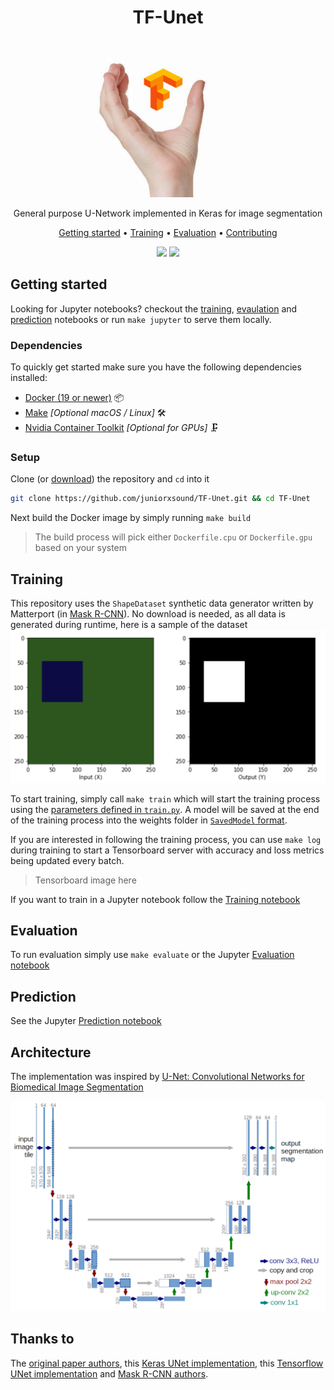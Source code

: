 <div align="center">
    <h1>TF-Unet</h1>
    <img href="#" src="./samples/u.jpg" />
    <p>General purpose U-Network implemented in Keras for image segmentation</p>
    <p>
        <a href="#getting-started">Getting started</a> •
        <a href="#training">Training</a> •
        <a href="#evaluation">Evaluation</a> •
        <a href="#contributing">Contributing</a>
    </p>
    <img src="https://travis-ci.com/juniorxsound/TF-Unet.svg?token=ztzi6EexNpaHGeSp1q8W&branch=master" />
    <img src="https://img.shields.io/badge/python-3.6-blue.svg" />
</div>

## Getting started
Looking for Jupyter notebooks? checkout the [training](https://github.com/juniorxsound/TF-Unet/blob/master/notebooks/Training.ipynb), [evaulation](https://github.com/juniorxsound/TF-Unet/blob/master/notebooks/Evaluation.ipynb) and [prediction](https://github.com/juniorxsound/TF-Unet/blob/master/notebooks/Prediction.ipynb) notebooks or run `make jupyter` to serve them locally.

### Dependencies
To quickly get started make sure you have the following dependencies installed:
- [Docker (19 or newer)](https://docs.docker.com/install/) 📦
- [Make](https://www.gnu.org/software/make/) *[Optional macOS / Linux]* 🛠
- [Nvidia Container Toolkit](https://github.com/NVIDIA/nvidia-docker#quickstart) *[Optional for GPUs]* 🗜
</ul>

### Setup
Clone (or [download](https://github.com/juniorxsound/TF-Unet/archive/master.zip)) the repository and `cd` into it
```sh
git clone https://github.com/juniorxsound/TF-Unet.git && cd TF-Unet
```
Next build the Docker image by simply running `make build`
> The build process will pick either `Dockerfile.cpu` or `Dockerfile.gpu` based on your system

## Training
This repository uses the `ShapeDataset` synthetic data generator written by Matterport (in [Mask R-CNN](https://github.com/matterport/Mask_RCNN/blob/master/samples/shapes/train_shapes.ipynb)). No download is needed, as all data is generated during runtime, here is a sample of the dataset
![Dataset Sample](./samples/sample.png)

To start training, simply call `make train` which will start the training process using the [parameters defined in `train.py`](https://github.com/juniorxsound/TF-Unet/blob/master/train.py#L13-L16). A model will be saved at the end of the training process into the weights folder in [`SavedModel` format](https://www.tensorflow.org/guide/saved_model).

If you are interested in following the training process, you can use `make log` during training to start a Tensorboard server with accuracy and loss metrics being updated every batch. 
> Tensorboard image here

If you want to train in a Jupyter notebook follow the [Training notebook](https://github.com/juniorxsound/TF-Unet/blob/master/notebooks/Training.ipynb)

## Evaluation
To run evaluation simply use `make evaluate` or the Jupyter [Evaluation notebook](https://github.com/juniorxsound/TF-Unet/blob/master/notebooks/Evaluation.ipynb)

## Prediction
See the Jupyter [Prediction notebook](https://github.com/juniorxsound/TF-Unet/blob/master/notebooks/Prediction.ipynb)

## Architecture
The implementation was inspired by [U-Net: Convolutional Networks for Biomedical Image Segmentation](https://lmb.informatik.uni-freiburg.de/people/ronneber/u-net/)

![UNet Architecture](./samples/unet_arch.png)

## Thanks to
The [original paper authors](https://arxiv.org/abs/1505.04597), this [Keras UNet implementation](https://github.com/zhixuhao/unet), this [Tensorflow UNet implementation](https://github.com/jakeret/tf_unet) and [Mask R-CNN authors](https://github.com/matterport/Mask_RCNN).